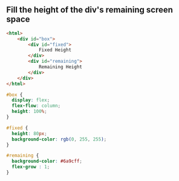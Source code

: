 
## Fill the height of the div's remaining screen space

```html
<html>
    <div id="box">
	    <div id="fixed">
	        Fixed Height
	    </div>
	    <div id="remaining">
	        Remaining Height
	    </div>
    </div>
</html>
```

```css
#box {
  display: flex;
  flex-flow: column;
  height: 100%;
}

#fixed {
  height: 80px;
  background-color: rgb(0, 255, 255);
}

#remaining {
  background-color: #6a9cff;
  flex-grow : 1;
}
```
